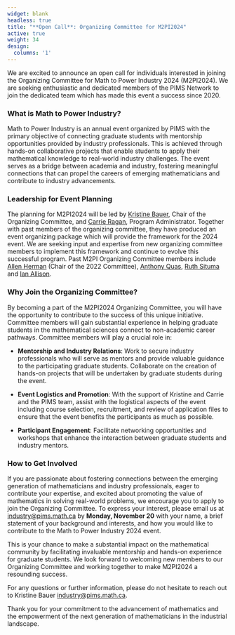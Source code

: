 ```yaml
---
widget: blank
headless: true
title: "**Open Call**: Organizing Committee for M2PI2024"
active: true
weight: 34
design:
  columns: '1'
---
```


We are excited to announce an open call for individuals interested in joining
the Organizing Committee for Math to Power Industry 2024 (M2PI2024). We are
seeking enthusiastic and dedicated members of the PIMS Network to join the
dedicated team which has made this event a success since 2020.


### What is Math to Power Industry?


Math to Power Industry is an annual event organized by PIMS with the primary
objective of connecting graduate students with mentorship opportunities provided
by industry professionals. This is achieved through hands-on collaborative
projects that enable students to apply their mathematical knowledge to
real-world industry challenges. The event serves as a bridge between academia
and industry, fostering meaningful connections that can propel the careers of
emerging mathematicians and contribute to industry advancements.


### Leadership for Event Planning

The planning for M2PI2024 will be led by [Kristine Bauer](/authors/bauerk/),
Chair of the Organizing Committee, and [Carrie Ragan](/authors/ragan/), Program
Administrator.  Together with past members of the organizing committee, they
have produced an event organizing package which will provide the framework for
the 2024 event. We are seeking input and expertise from new organizing committee
members to implement this framework and continue to evolve this successful
program. Past M2PI Organizing Committee members include [Allen
Herman](/authors/hermana/) (Chair of the 2022 Committee), [Anthony
Quas](/authors/aquas/), [Ruth Situma](/authors/rsituma/) and [Ian
Allison](/authors/iana/).


### Why Join the Organizing Committee?

By becoming a part of the M2PI2024 Organizing Committee, you will have the
opportunity to contribute to the success of this unique initiative. Committee
members will gain substantial experience in helping graduate students in the
mathematical sciences connect to non-academic career pathways. Committee members
will play a crucial role in:

* **Mentorship and Industry Relations**: Work to secure industry professionals who
  will serve as mentors and provide valuable guidance to the participating
  graduate students. Collaborate on the creation of hands-on projects that will
  be undertaken by graduate students during the event.

* **Event Logistics and Promotion**: With the support of Kristine and Carrie and the
  PIMS team, assist with the logistical aspects of the event including course
  selection, recruitment, and review of application files to ensure that the
  event benefits the participants as much as possible.

* **Participant Engagement**: Facilitate networking opportunities and workshops that
  enhance the interaction between graduate students and industry mentors.


### How to Get Involved


If you are passionate about fostering connections between the emerging
generation of mathematicians and industry professionals, eager to contribute
your expertise, and excited about promoting the value of mathematics in solving
real-world problems, we encourage you to apply to join the Organizing Committee.
To express your interest, please email us at industry@pims.math.ca by **Monday,
November 20** with your name, a brief statement of your background and interests,
and how you would like to contribute to the Math to Power Industry 2024 event.


This is your chance to make a substantial impact on the mathematical community
by facilitating invaluable mentorship and hands-on experience for graduate
students. We look forward to welcoming new members to our Organizing Committee
and working together to make M2PI2024 a resounding success.


For any questions or further information, please do not hesitate to reach out to
Kristine Bauer <industry@pims.math.ca>.


Thank you for your commitment to the advancement of mathematics and the
empowerment of the next generation of mathematicians in the industrial
landscape.
